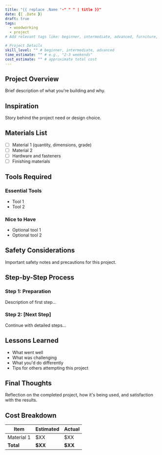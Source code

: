 ```yaml
---
title: "{{ replace .Name "-" " " | title }}"
date: {{ .Date }}
draft: true
tags:
  - woodworking
  - project
# Add relevant tags like: beginner, intermediate, advanced, furniture, outdoor, etc.

# Project Details
skill_level: "" # beginner, intermediate, advanced
time_estimate: "" # e.g., "2-3 weekends"
cost_estimate: "" # approximate total cost
---
```


## Project Overview
Brief description of what you're building and why.

## Inspiration
Story behind the project need or design choice.

## Materials List
- [ ] Material 1 (quantity, dimensions, grade)
- [ ] Material 2 
- [ ] Hardware and fasteners
- [ ] Finishing materials

## Tools Required
### Essential Tools
- Tool 1
- Tool 2

### Nice to Have
- Optional tool 1
- Optional tool 2

## Safety Considerations
Important safety notes and precautions for this project.

## Step-by-Step Process

### Step 1: Preparation
Description of first step...

### Step 2: [Next Step]
Continue with detailed steps...

## Lessons Learned
- What went well
- What was challenging
- What you'd do differently
- Tips for others attempting this project

## Final Thoughts
Reflection on the completed project, how it's being used, and satisfaction with the results.

## Cost Breakdown
| Item | Estimated | Actual |
|------|-----------|--------|
| Material 1 | $XX | $XX |
| **Total** | **$XX** | **$XX** |
